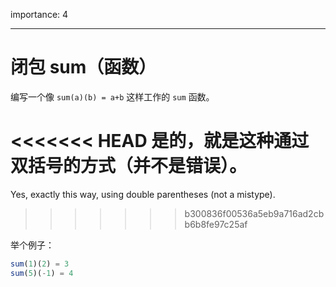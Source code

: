 importance: 4

---

# 闭包 sum（函数）

编写一个像 `sum(a)(b) = a+b` 这样工作的 `sum` 函数。

<<<<<<< HEAD
是的，就是这种通过双括号的方式（并不是错误）。
=======
Yes, exactly this way, using double parentheses (not a mistype).
>>>>>>> b300836f00536a5eb9a716ad2cbb6b8fe97c25af

举个例子：

```js
sum(1)(2) = 3
sum(5)(-1) = 4
```

